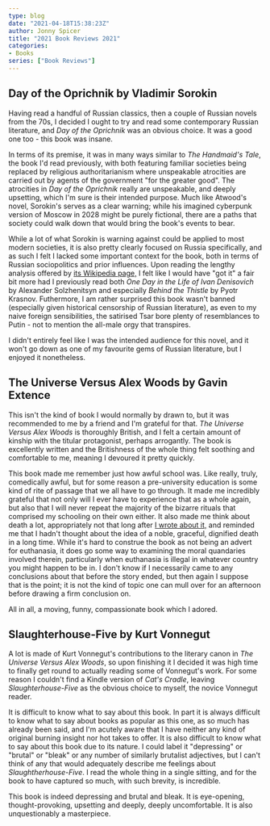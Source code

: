 ```yaml
---
type: blog
date: "2021-04-18T15:38:23Z"
author: Jonny Spicer
title: "2021 Book Reviews 2021"
categories:
- Books
series: ["Book Reviews"]
---
```

## Day of the Oprichnik by Vladimir Sorokin

Having read a handful of Russian classics, then a couple of Russian novels from the 70s, I decided I ought to try and read some contemporary Russian literature, and *Day of the Oprichnik* was an obvious choice. It
was a good one too - this book was insane.

In terms of its premise, it was in many ways similar to *The Handmaid's Tale*, the book I'd read previously, with both featuring familiar societies being replaced by religious authoritarianism where unspeakable
atrocities are carried out by agents of the government "for the greater good". The atrocities in *Day of the Oprichnik* really are unspeakable, and deeply upsetting, which I'm sure is their intended purpose. Much
like Atwood's novel, Sorokin's serves as a clear warning; while his imagined cyberpunk version of Moscow in 2028 might be purely fictional, there are a paths that society could walk down that would bring the book's
events to bear.

While a lot of what Sorokin is warning against could be applied to most modern societies, it is also pretty clearly focused on Russia specifically, and as such I felt I lacked some important context for the book,
both in terms of Russian sociopolitics and prior influences. Upon reading the lengthy analysis offered by [its Wikipedia page,](https://en.wikipedia.org/wiki/Day_of_the_Oprichnik) I felt like I would have "got it"
a fair bit more had I previously read both *One Day in the Life of Ivan Denisovich* by Alexander Solzhenitsyn and especially *Behind the Thistle* by Pyotr Krasnov. Futhermore, I am rather surprised this book wasn't
banned (especially given historical censorship of Russian literature), as even to my naive foreign sensibilities, the satirised Tsar bore plenty of resemblances to Putin - not to mention the all-male orgy that
transpires.

I didn't entirely feel like I was the intended audience for this novel, and it won't go down as one of my favourite gems of Russian literature, but I enjoyed it nonetheless.

## The Universe Versus Alex Woods by Gavin Extence

This isn't the kind of book I would normally by drawn to, but it was recommended to me by a friend and I'm grateful for that. *The Universe Versus Alex Woods* is thoroughly British, and I felt a certain amount of
kinship with the titular protagonist, perhaps arrogantly. The book is excellently written and the Britishness of the whole thing felt soothing and comfortable to me, meaning I devoured it pretty quickly.

This book made me remember just how awful school was. Like really, truly, comedically awful, but for some reason a pre-university education is some kind of rite of passage that we all have to go through. It made me
incredibly grateful that not only will I ever have to experience that as a whole again, but also that I will never repeat the majority of the bizarre rituals that comprised my schooling on their own either. It also
made me think about death a lot, appropriately not that long after [I wrote about it,](/blog/writing-up-old-ideas-iii-death/) and reminded me that I hadn't thought about the idea of a noble, graceful, dignified
death in a long time. While it's hard to construe the book as not being an advert for euthanasia, it does go some way to examining the moral quandaries involved therein, particularly when euthanasia is illegal in
whatever country you might happen to be in. I don't know if I necessarily came to any conclusions about that before the story ended, but then again I suppose that is the point; it is not the kind of topic one can
mull over for an afternoon before drawing a firm conclusion on.

All in all, a moving, funny, compassionate book which I adored.

## Slaughterhouse-Five by Kurt Vonnegut

A lot is made of Kurt Vonnegut's contributions to the literary canon in *The Universe Versus Alex Woods*, so upon finishing it I decided it was high time to finally get round to actually reading some of Vonnegut's
work. For some reason I couldn't find a Kindle version of *Cat's Cradle*, leaving *Slaughterhouse-Five* as the obvious choice to myself, the novice Vonnegut reader.

It is difficult to know what to say about this book. In part it is always difficult to know what to say about books as popular as this one, as so much has already been said, and I'm acutely aware that I have neither
any kind of original burning insight nor hot takes to offer. It is also difficult to know what to say about this book due to its nature. I could label it "depressing" or "brutal" or "bleak" or any number of
similarly brutalist adjectives, but I can't think of any that would adequately describe me feelings about *Slaughtherhouse-Five*. I read the whole thing in a single sitting, and for the book to have captured so
much, with such brevity, is incredible.

This book is indeed depressing and brutal and bleak. It is eye-opening, thought-provoking, upsetting and deeply, deeply uncomfortable. It is also unquestionably a masterpiece.
